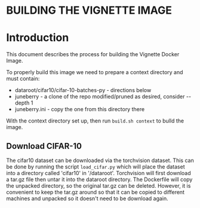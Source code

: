 BUILDING THE VIGNETTE IMAGE
========

# Introduction

This document describes the process for building the Vignette Docker Image.

To properly build this image we need to prepare a context directory and must contain:

* dataroot/cifar10/cifar-10-batches-py - directions below
* juneberry - a clone of the repo modified/pruned as desired, consider --depth 1
* juneberry.ini - copy the one from this directory there

With the context directory set up, then run `build.sh context` to bulld the image.

## Download CIFAR-10

The cifar10 dataset can be downloaded via the torchvision dataset. This
can be done by running the script `load_cifar.py` which will place the dataset
into a directory called 'cifar10' in '/dataroot'. Torchvision will first download a 
tar.gz file then untar it into the dataroot directory. The Dockerfile will copy the 
unpacked directory, so the original tar.gz can be deleted. However, it is convenient to 
keep the tar.gz around so that it can be copied to different machines and unpacked
so it doesn't need to be download again.


